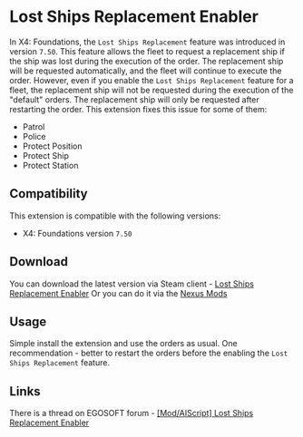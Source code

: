 # Lost Ships Replacement Enabler

In X4: Foundations, the `Lost Ships Replacement` feature was introduced in version `7.50`. This feature allows the fleet to request a replacement ship if the ship was lost during the execution of the order. The replacement ship will be requested automatically, and the fleet will continue to execute the order.
However, even if you enable the `Lost Ships Replacement` feature for a fleet, the replacement ship will not be requested during the execution of the "default" orders. The replacement ship will only be requested after restarting the order.
This extension fixes this issue for some of them:

- Patrol
- Police
- Protect Position
- Protect Ship
- Protect Station

## Compatibility

This extension is compatible with the following versions:

- X4: Foundations version `7.50`

## Download

You can download the latest version via Steam client - [Lost Ships Replacement Enabler](https://steamcommunity.com/sharedfiles/filedetails/?id=3436726135)
Or you can do it via the [Nexus Mods](https://www.nexusmods.com/x4foundations/mods/1629)

## Usage

Simple install the extension and use the orders as usual.
One recommendation - better to restart the orders before the enabling the `Lost Ships Replacement` feature.

## Links

There is a thread on EGOSOFT forum - [[Mod/AIScript] Lost Ships Replacement Enabler](https://forum.egosoft.com/viewtopic.php?t=469893)
